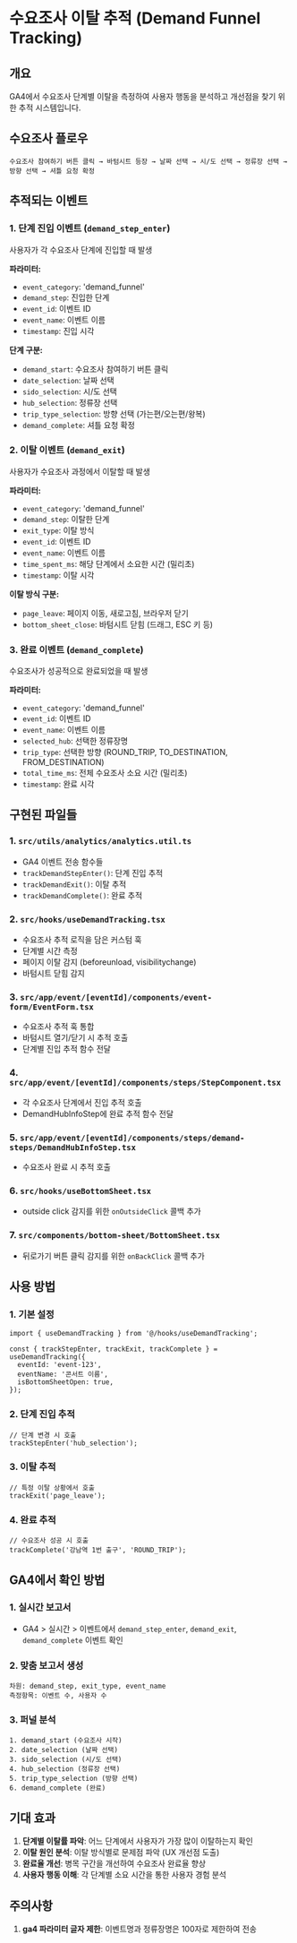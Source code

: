 # 수요조사 이탈 추적 (Demand Funnel Tracking)

## 개요

GA4에서 수요조사 단계별 이탈을 측정하여 사용자 행동을 분석하고 개선점을 찾기 위한 추적 시스템입니다.

## 수요조사 플로우

```
수요조사 참여하기 버튼 클릭 → 바텀시트 등장 → 날짜 선택 → 시/도 선택 → 정류장 선택 → 방향 선택 → 셔틀 요청 확정
```

## 추적되는 이벤트

### 1. 단계 진입 이벤트 (`demand_step_enter`)

사용자가 각 수요조사 단계에 진입할 때 발생

**파라미터:**

- `event_category`: 'demand_funnel'
- `demand_step`: 진입한 단계
- `event_id`: 이벤트 ID
- `event_name`: 이벤트 이름
- `timestamp`: 진입 시각

**단계 구분:**

- `demand_start`: 수요조사 참여하기 버튼 클릭
- `date_selection`: 날짜 선택
- `sido_selection`: 시/도 선택
- `hub_selection`: 정류장 선택
- `trip_type_selection`: 방향 선택 (가는편/오는편/왕복)
- `demand_complete`: 셔틀 요청 확정

### 2. 이탈 이벤트 (`demand_exit`)

사용자가 수요조사 과정에서 이탈할 때 발생

**파라미터:**

- `event_category`: 'demand_funnel'
- `demand_step`: 이탈한 단계
- `exit_type`: 이탈 방식
- `event_id`: 이벤트 ID
- `event_name`: 이벤트 이름
- `time_spent_ms`: 해당 단계에서 소요한 시간 (밀리초)
- `timestamp`: 이탈 시각

**이탈 방식 구분:**

- `page_leave`: 페이지 이동, 새로고침, 브라우저 닫기
- `bottom_sheet_close`: 바텀시트 닫힘 (드래그, ESC 키 등)

### 3. 완료 이벤트 (`demand_complete`)

수요조사가 성공적으로 완료되었을 때 발생

**파라미터:**

- `event_category`: 'demand_funnel'
- `event_id`: 이벤트 ID
- `event_name`: 이벤트 이름
- `selected_hub`: 선택한 정류장명
- `trip_type`: 선택한 방향 (ROUND_TRIP, TO_DESTINATION, FROM_DESTINATION)
- `total_time_ms`: 전체 수요조사 소요 시간 (밀리초)
- `timestamp`: 완료 시각

## 구현된 파일들

### 1. `src/utils/analytics/analytics.util.ts`

- GA4 이벤트 전송 함수들
- `trackDemandStepEnter()`: 단계 진입 추적
- `trackDemandExit()`: 이탈 추적
- `trackDemandComplete()`: 완료 추적

### 2. `src/hooks/useDemandTracking.tsx`

- 수요조사 추적 로직을 담은 커스텀 훅
- 단계별 시간 측정
- 페이지 이탈 감지 (beforeunload, visibilitychange)
- 바텀시트 닫힘 감지

### 3. `src/app/event/[eventId]/components/event-form/EventForm.tsx`

- 수요조사 추적 훅 통합
- 바텀시트 열기/닫기 시 추적 호출
- 단계별 진입 추적 함수 전달

### 4. `src/app/event/[eventId]/components/steps/StepComponent.tsx`

- 각 수요조사 단계에서 진입 추적 호출
- DemandHubInfoStep에 완료 추적 함수 전달

### 5. `src/app/event/[eventId]/components/steps/demand-steps/DemandHubInfoStep.tsx`

- 수요조사 완료 시 추적 호출

### 6. `src/hooks/useBottomSheet.tsx`

- outside click 감지를 위한 `onOutsideClick` 콜백 추가

### 7. `src/components/bottom-sheet/BottomSheet.tsx`

- 뒤로가기 버튼 클릭 감지를 위한 `onBackClick` 콜백 추가

## 사용 방법

### 1. 기본 설정

```tsx
import { useDemandTracking } from '@/hooks/useDemandTracking';

const { trackStepEnter, trackExit, trackComplete } = useDemandTracking({
  eventId: 'event-123',
  eventName: '콘서트 이름',
  isBottomSheetOpen: true,
});
```

### 2. 단계 진입 추적

```tsx
// 단계 변경 시 호출
trackStepEnter('hub_selection');
```

### 3. 이탈 추적

```tsx
// 특정 이탈 상황에서 호출
trackExit('page_leave');
```

### 4. 완료 추적

```tsx
// 수요조사 성공 시 호출
trackComplete('강남역 1번 출구', 'ROUND_TRIP');
```

## GA4에서 확인 방법

### 1. 실시간 보고서

- GA4 > 실시간 > 이벤트에서 `demand_step_enter`, `demand_exit`, `demand_complete` 이벤트 확인

### 2. 맞춤 보고서 생성

```
차원: demand_step, exit_type, event_name
측정항목: 이벤트 수, 사용자 수
```

### 3. 퍼널 분석

```
1. demand_start (수요조사 시작)
2. date_selection (날짜 선택)
3. sido_selection (시/도 선택)
4. hub_selection (정류장 선택)
5. trip_type_selection (방향 선택)
6. demand_complete (완료)
```

## 기대 효과

1. **단계별 이탈률 파악**: 어느 단계에서 사용자가 가장 많이 이탈하는지 확인
2. **이탈 원인 분석**: 이탈 방식별로 문제점 파악 (UX 개선점 도출)
3. **완료율 개선**: 병목 구간을 개선하여 수요조사 완료율 향상
4. **사용자 행동 이해**: 각 단계별 소요 시간을 통한 사용자 경험 분석

## 주의사항

1. **ga4 파라미터 글자 제한**: 이벤트명과 정류장명은 100자로 제한하여 전송